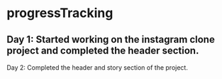 # progressTracking

Day 1: Started working on the instagram clone project and completed the header section. 
---
Day 2: Completed the header and story section of the project.
